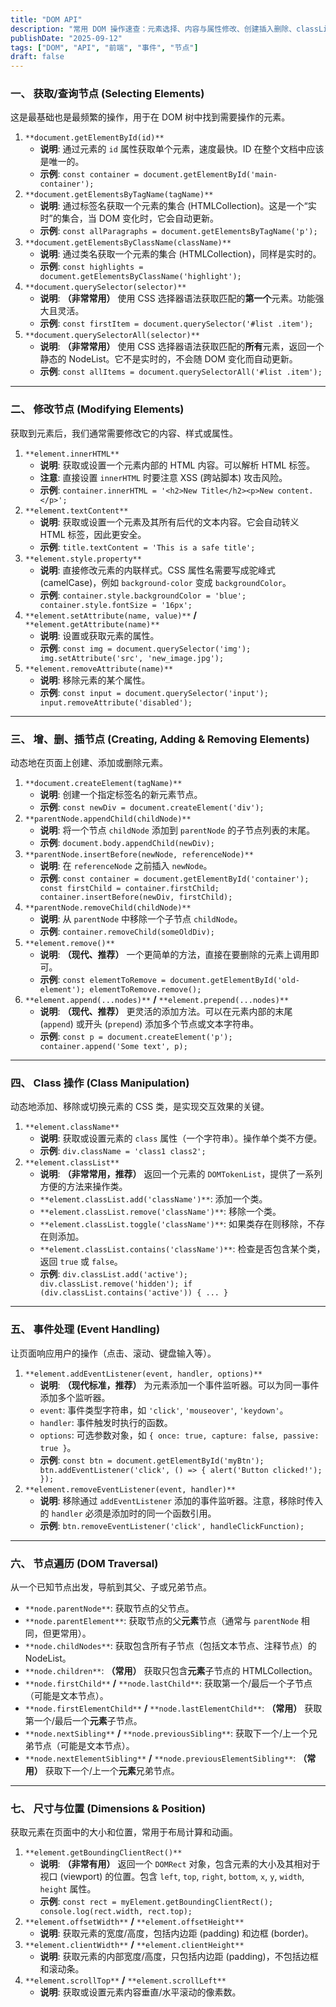 ```yaml
---
title: "DOM API"
description: "常用 DOM 操作速查：元素选择、内容与属性修改、创建插入删除、classList、事件绑定、节点遍历与尺寸位置获取等。"
publishDate: "2025-09-12"
tags: ["DOM", "API", "前端", "事件", "节点"]
draft: false
---
```


  
  
### 一、 获取/查询节点 (Selecting Elements)
这是最基础也是最频繁的操作，用于在 DOM 树中找到需要操作的元素。
1. `**document.getElementById(id)**`
    - **说明**: 通过元素的 `id` 属性获取单个元素，速度最快。ID 在整个文档中应该是唯一的。
    - **示例**: `const container = document.getElementById('main-container');`
2. `**document.getElementsByTagName(tagName)**`
    - **说明**: 通过标签名获取一个元素的集合 (HTMLCollection)。这是一个“实时”的集合，当 DOM 变化时，它会自动更新。
    - **示例**: `const allParagraphs = document.getElementsByTagName('p');`
3. `**document.getElementsByClassName(className)**`
    - **说明**: 通过类名获取一个元素的集合 (HTMLCollection)，同样是实时的。
    - **示例**: `const highlights = document.getElementsByClassName('highlight');`
4. `**document.querySelector(selector)**`
    - **说明**: **（非常常用）** 使用 CSS 选择器语法获取匹配的**第一个**元素。功能强大且灵活。
    - **示例**: `const firstItem = document.querySelector('#list .item');`
5. `**document.querySelectorAll(selector)**`
    - **说明**: **（非常常用）** 使用 CSS 选择器语法获取匹配的**所有**元素，返回一个静态的 NodeList。它不是实时的，不会随 DOM 变化而自动更新。
    - **示例**: `const allItems = document.querySelectorAll('#list .item');`
---
### 二、 修改节点 (Modifying Elements)
获取到元素后，我们通常需要修改它的内容、样式或属性。
1. `**element.innerHTML**`
    - **说明**: 获取或设置一个元素内部的 HTML 内容。可以解析 HTML 标签。
    - **注意**: 直接设置 `innerHTML` 时要注意 XSS (跨站脚本) 攻击风险。
    - **示例**: `container.innerHTML = '<h2>New Title</h2><p>New content.</p>';`
2. `**element.textContent**`
    - **说明**: 获取或设置一个元素及其所有后代的文本内容。它会自动转义 HTML 标签，因此更安全。
    - **示例**: `title.textContent = 'This is a safe title';`
3. `**element.style.property**`
    - **说明**: 直接修改元素的内联样式。CSS 属性名需要写成驼峰式 (camelCase)，例如 `background-color` 变成 `backgroundColor`。
    - **示例**: `container.style.backgroundColor = 'blue'; container.style.fontSize = '16px';`
4. `**element.setAttribute(name, value)**` **/** `**element.getAttribute(name)**`
    - **说明**: 设置或获取元素的属性。
    - **示例**: `const img = document.querySelector('img'); img.setAttribute('src', 'new_image.jpg');`
5. `**element.removeAttribute(name)**`
    - **说明**: 移除元素的某个属性。
    - **示例**: `const input = document.querySelector('input'); input.removeAttribute('disabled');`
---
### 三、 增、删、插节点 (Creating, Adding & Removing Elements)
动态地在页面上创建、添加或删除元素。
1. `**document.createElement(tagName)**`
    - **说明**: 创建一个指定标签名的新元素节点。
    - **示例**: `const newDiv = document.createElement('div');`
2. `**parentNode.appendChild(childNode)**`
    - **说明**: 将一个节点 `childNode` 添加到 `parentNode` 的子节点列表的末尾。
    - **示例**: `document.body.appendChild(newDiv);`
3. `**parentNode.insertBefore(newNode, referenceNode)**`
    - **说明**: 在 `referenceNode` 之前插入 `newNode`。
    - **示例**: `const container = document.getElementById('container'); const firstChild = container.firstChild; container.insertBefore(newDiv, firstChild);`
4. `**parentNode.removeChild(childNode)**`
    - **说明**: 从 `parentNode` 中移除一个子节点 `childNode`。
    - **示例**: `container.removeChild(someOldDiv);`
5. `**element.remove()**`
    - **说明**: **（现代、推荐）** 一个更简单的方法，直接在要删除的元素上调用即可。
    - **示例**: `const elementToRemove = document.getElementById('old-element'); elementToRemove.remove();`
6. `**element.append(...nodes)**` **/** `**element.prepend(...nodes)**`
    - **说明**: **（现代、推荐）** 更灵活的添加方法。可以在元素内部的末尾 (`append`) 或开头 (`prepend`) 添加多个节点或文本字符串。
    - **示例**: `const p = document.createElement('p'); container.append('Some text', p);`
---
### 四、 Class 操作 (Class Manipulation)
动态地添加、移除或切换元素的 CSS 类，是实现交互效果的关键。
1. `**element.className**`
    - **说明**: 获取或设置元素的 `class` 属性（一个字符串）。操作单个类不方便。
    - **示例**: `div.className = 'class1 class2';`
2. `**element.classList**`
    - **说明**: **（非常常用，推荐）** 返回一个元素的 `DOMTokenList`，提供了一系列方便的方法来操作类。
    - `**element.classList.add('className')**`: 添加一个类。
    - `**element.classList.remove('className')**`: 移除一个类。
    - `**element.classList.toggle('className')**`: 如果类存在则移除，不存在则添加。
    - `**element.classList.contains('className')**`: 检查是否包含某个类，返回 `true` 或 `false`。
    - **示例**: `div.classList.add('active'); div.classList.remove('hidden'); if (div.classList.contains('active')) { ... }`
---
### 五、 事件处理 (Event Handling)
让页面响应用户的操作（点击、滚动、键盘输入等）。
1. `**element.addEventListener(event, handler, options)**`
    - **说明**: **（现代标准，推荐）** 为元素添加一个事件监听器。可以为同一事件添加多个监听器。
    - `event`: 事件类型字符串，如 `'click'`, `'mouseover'`, `'keydown'`。
    - `handler`: 事件触发时执行的函数。
    - `options`: 可选参数对象，如 `{ once: true, capture: false, passive: true }`。
    - **示例**: `const btn = document.getElementById('myBtn'); btn.addEventListener('click', () => { alert('Button clicked!'); });`
2. `**element.removeEventListener(event, handler)**`
    - **说明**: 移除通过 `addEventListener` 添加的事件监听器。注意，移除时传入的 `handler` 必须是添加时的同一个函数引用。
    - **示例**: `btn.removeEventListener('click', handleClickFunction);`
---
### 六、 节点遍历 (DOM Traversal)
从一个已知节点出发，导航到其父、子或兄弟节点。
- `**node.parentNode**`: 获取节点的父节点。
- `**node.parentElement**`: 获取节点的父**元素**节点（通常与 `parentNode` 相同，但更常用）。
- `**node.childNodes**`: 获取包含所有子节点（包括文本节点、注释节点）的 NodeList。
- `**node.children**`: **（常用）** 获取只包含**元素**子节点的 HTMLCollection。
- `**node.firstChild**` **/** `**node.lastChild**`: 获取第一个/最后一个子节点（可能是文本节点）。
- `**node.firstElementChild**` **/** `**node.lastElementChild**`: **（常用）** 获取第一个/最后一个**元素**子节点。
- `**node.nextSibling**` **/** `**node.previousSibling**`: 获取下一个/上一个兄弟节点（可能是文本节点）。
- `**node.nextElementSibling**` **/** `**node.previousElementSibling**`: **（常用）** 获取下一个/上一个**元素**兄弟节点。
---
### 七、 尺寸与位置 (Dimensions & Position)
获取元素在页面中的大小和位置，常用于布局计算和动画。
1. `**element.getBoundingClientRect()**`
    - **说明**: **（非常有用）** 返回一个 `DOMRect` 对象，包含元素的大小及其相对于视口 (viewport) 的位置。包含 `left`, `top`, `right`, `bottom`, `x`, `y`, `width`, `height` 属性。
    - **示例**: `const rect = myElement.getBoundingClientRect(); console.log(rect.width, rect.top);`
2. `**element.offsetWidth**` **/** `**element.offsetHeight**`
    - **说明**: 获取元素的宽度/高度，包括内边距 (padding) 和边框 (border)。
3. `**element.clientWidth**` **/** `**element.clientHeight**`
    - **说明**: 获取元素的内部宽度/高度，只包括内边距 (padding)，不包括边框和滚动条。
4. `**element.scrollTop**` **/** `**element.scrollLeft**`
    - **说明**: 获取或设置元素内容垂直/水平滚动的像素数。
